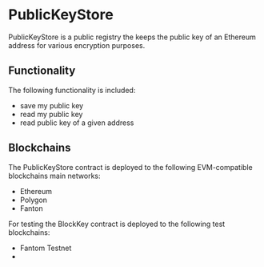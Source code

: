 # PublicKeyStore

PublicKeyStore is a public registry the keeps the public key of an Ethereum address for various encryption purposes.


## Functionality

The following functionality is included:
- save my public key
- read my public key
- read public key of a given address

## Blockchains

The PublicKeyStore contract is deployed to the following EVM-compatible blockchains main networks:
- Ethereum 
- Polygon
- Fanton

For testing the BlockKey contract is deployed to the following test blockchains:
- Fantom Testnet
- 




